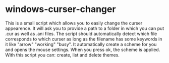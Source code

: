 # windows-curser-changer
This is a small script which allows you to easily change the curser appearence.
It will ask you to provide a path to a folder in which you can put .cur as well as .ani files. 
The script should automatically detect which file corresponds to which curser as long as the filename 
has some keywords in it like "arrow" "working" "busy".
It automatically create a scheme for you and opens the mouse settings. When you press ok, the scheme
is applied.
With this script you can: create, list and delete themes.
